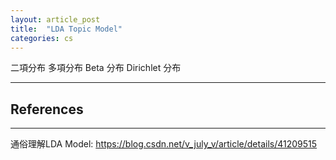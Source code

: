```yaml
---
layout: article_post
title:  "LDA Topic Model"
categories: cs
---
```


二項分布
多項分布
Beta 分布
Dirichlet 分布

---
## References
---

通俗理解LDA Model: https://blog.csdn.net/v_july_v/article/details/41209515
